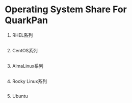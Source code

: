 # Operating System Share For QuarkPan

1. RHEL系列
```

```

2. CentOS系列
```

```

3. AlmaLinux系列
```

```

4. Rocky Linux系列
```

```

5. Ubuntu
```

```